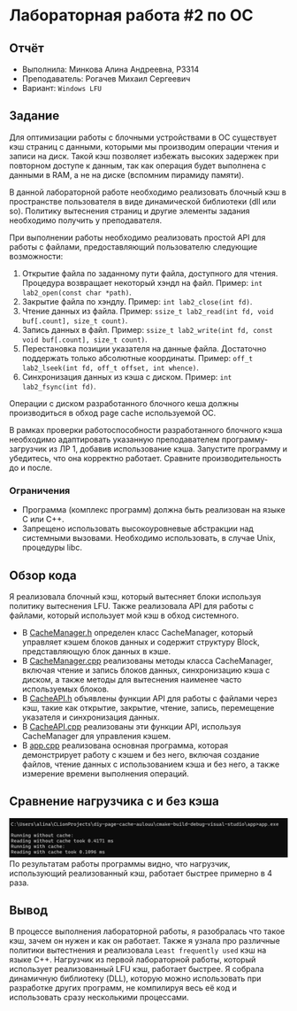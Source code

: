 # Лабораторная работа #2 по ОС
## Отчёт

* Выполнила: Минкова Алина Андреевна, P3314
* Преподаватель: Рогачев Михаил Сергеевич
* Вариант: `Windows LFU`

## Задание

Для оптимизации работы с блочными устройствами в ОС существует кэш страниц с данными, которыми мы производим операции чтения и записи на диск. Такой кэш позволяет избежать высоких задержек при повторном доступе к данным, так как операция будет выполнена с данными в RAM, а не на диске (вспомним пирамиду памяти).

В данной лабораторной работе необходимо реализовать блочный кэш в пространстве пользователя в виде динамической библиотеки (dll или so). Политику вытеснения страниц и другие элементы задания необходимо получить у преподавателя.

При выполнении работы необходимо реализовать простой API для работы с файлами, предоставляющий пользователю следующие возможности:

1. Открытие файла по заданному пути файла, доступного для чтения. Процедура возвращает некоторый хэндл на файл. Пример:
   `int lab2_open(const char *path)`.
2. Закрытие файла по хэндлу. Пример:
   `int lab2_close(int fd)`.
3. Чтение данных из файла. Пример:
   `ssize_t lab2_read(int fd, void buf[.count], size_t count)`.
4. Запись данных в файл. Пример:
   `ssize_t lab2_write(int fd, const void buf[.count], size_t count)`.
5. Перестановка позиции указателя на данные файла. Достаточно поддержать только абсолютные координаты. Пример:
   `off_t lab2_lseek(int fd, off_t offset, int whence)`.
6. Синхронизация данных из кэша с диском. Пример:
   `int lab2_fsync(int fd)`.

Операции с диском разработанного блочного кеша должны производиться в обход page cache используемой ОС.

В рамках проверки работоспособности разработанного блочного кэша необходимо адаптировать указанную преподавателем программу-загрузчик из ЛР 1, добавив использование кэша. Запустите программу и убедитесь, что она корректно работает. Сравните производительность до и после.

### Ограничения
* Программа (комплекс программ) должна быть реализован на языке C или C++.
* Запрещено использовать высокоуровневые абстракции над системными вызовами. Необходимо использовать, в случае Unix, процедуры libc.

## Обзор кода

Я реализовала блочный кэш, который вытесняет блоки используя политику вытеснения LFU.
Также реализовала API для работы с файлами, который использует мой кэш в обход системного.

* В [CacheManager.h](Cache/CacheManager.h) определен класс CacheManager, который управляет кэшем блоков данных и содержит структуру Block, представляющую блок данных в кэше. 
* В [CacheManager.cpp](Cache/CacheManager.cpp) реализованы методы класса CacheManager, включая чтение и запись блоков данных, синхронизацию кэша с диском, а также методы для вытеснения наименее часто используемых блоков. 
* В [CacheAPI.h](Cache/CacheAPI.h) объявлены функции API для работы с файлами через кэш, такие как открытие, закрытие, чтение, запись, перемещение указателя и синхронизация данных. 
* В [CacheAPI.cpp](Cache/CacheAPI.cpp) реализованы эти функции API, используя CacheManager для управления кэшем. 
* В [app.cpp](app/app.cpp) реализована основная программа, которая демонстрирует работу с кэшем и без него, включая создание файлов, чтение данных с использованием кэша и без него, а также измерение времени выполнения операций.

## Сравнение нагрузчика с и без кэша

![img_1.png](img_1.png)
По результатам работы программы видно, что нагрузчик, использующий реализованный кэш, работает быстрее примерно в 4 раза.

## Вывод

В процессе выполнения лабораторной работы, я разобралась что такое кэш, зачем он нужен и как он работает.
Также я узнала про различные политики вытестнения и реализовала `Least frequently used` кэш на языке C++. 
Нагрузчик из первой лабораторной работы, который использует реализованный LFU кэш, работает быстрее.
Я собрала динамичную библиотеку (DLL), которую можно использовать при разработке других программ, не компилируя весь её код и использовать сразу несколькими процессами.
